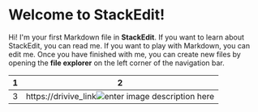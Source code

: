 # Welcome to StackEdit!

Hi! I'm your first Markdown file in **StackEdit**. If you want to learn about StackEdit, you can read me. If you want to play with Markdown, you can edit me. Once you have finished with me, you can create new files by opening the **file explorer** on the left corner of the navigation bar.

|1|2  |
|--|--|
| 3 | https://drivive_link![enter image description here](https://drivee_link) |

